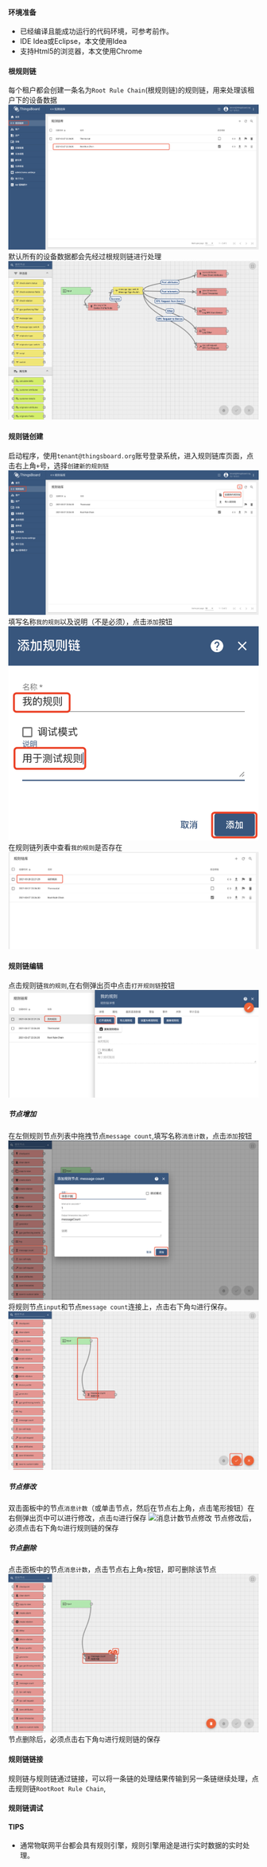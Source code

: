#### 环境准备

- 已经编译且能成功运行的代码环境，可参考前作。
- IDE Idea或Eclipse，本文使用Idea
- 支持Html5的浏览器，本文使用Chrome



#### 根规则链

每个租户都会创建一条名为`Root Rule Chain`(根规则链)的规则链，用来处理该租户下的设备数据
![根规则链](../image/根规则链.png)
默认所有的设备数据都会先经过根规则链进行处理
![根规则链详情](../image/根规则链详情.png)

#### 规则链创建

启动程序，使用`tenant@thingsboard.org`账号登录系统，进入规则链库页面，点击右上角`+`号，选择`创建新的规则链`
![规则链创建](../image/规则链创建.png)
填写名称`我的规则`以及说明（不是必须），点击`添加`按钮
![规则链保存](../image/规则链保存.png)
在规则链列表中查看`我的规则`是否存在
![规则链列表](../image/规则链列表.png)

#### 规则链编辑
点击规则链`我的规则`,在右侧弹出页中点击`打开规则链`按钮
![规则链打开](../image/规则链打开.png)
##### 节点增加
在左侧规则节点列表中拖拽节点`message count`,填写名称`消息计数`，点击`添加`按钮
![消息计数节点添加](../image/消息计数节点添加.png)
将规则节点`input`和节点`message count`连接上，点击右下角`勾`进行保存。
![规则链编辑保存](../image/规则链编辑保存.png)

##### 节点修改

双击面板中的节点`消息计数`（或单击节点，然后在节点右上角，点击笔形按钮）在右侧弹出页中可以进行修改，点击`勾`进行保存
![消息计数节点修改](../image/消息计数节点修改.png)
节点修改后，必须点击右下角`勾`进行规则链的保存

##### 节点删除

点击面板中的节点`消息计数`，点击节点右上角`x`按钮，即可删除该节点
![消息计数节点删除](../image/消息计数节点删除.png)
节点删除后，必须点击右下角`勾`进行规则链的保存

#### 规则链链接

规则链与规则链通过链接，可以将一条链的处理结果传输到另一条链继续处理，点击规则链`RootRoot Rule Chain`,

#### 规则链调试


#### TIPS
- 通常物联网平台都会具有规则引擎，规则引擎用途是进行实时数据的实时处理。




